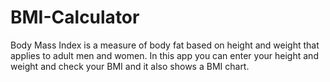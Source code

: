 # BMI-Calculator
Body Mass Index is a measure of body fat based on height and weight that applies to adult men and women. 
In this app you can enter your height and weight and check your BMI and it also shows a BMI chart.
